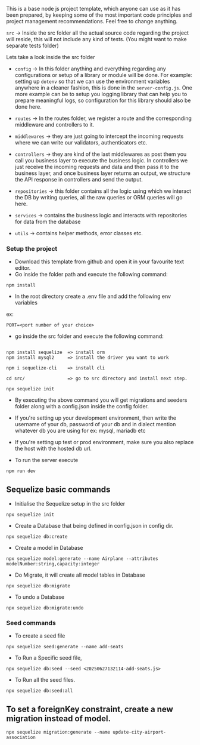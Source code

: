 This is a base node js project template, which anyone can use as it has been prepared, by keeping some of the most important code principles and project management recommendations. Feel free to change anything.

`src` -> Inside the src folder all the actual source code regarding the project will reside, this will not include any kind of tests. (You might want to make separate tests folder)

Lets take a look inside the src folder

- `config` -> In this folder anything and everything regarding any configurations or setup of a library or module will be done. For example: setting up `dotenv` so that we can use the environment variables anywhere in a cleaner fashion, this is done in the `server-config.js`. One more example can be to setup you logging library that can help you to prepare meaningful logs, so configuration for this library should also be done here.

- `routes` -> In the routes folder, we register a route and the corresponding middleware and controllers to it.

- `middlewares` -> they are just going to intercept the incoming requests where we can write our validators, authenticators etc.

- `controllers` -> they are kind of the last middlewares as post them you call you business layer to execute the business logic. In controllers we just receive the incoming requests and data and then pass it to the business layer, and once business layer returns an output, we structure the API response in controllers and send the output.

- `repositories` -> this folder contains all the logic using which we interact the DB by writing queries, all the raw queries or ORM queries will go here.

- `services` -> contains the business logic and interacts with repositories for data from the database

- `utils` -> contains helper methods, error classes etc.

### Setup the project

- Download this template from github and open it in your favourite text editor.
- Go inside the folder path and execute the following command:

```
npm install
```

- In the root directory create a .env file and add the following env variables

ex:

```
PORT=<port number of your choice>
```

- go inside the src folder and execute the following command:

```

npm install sequelize  => install orm
npm install mysql2     => install the driver you want to work

npm i sequelize-cli    => install cli

cd src/                => go to src directory and install next step.

npx sequelize init
```

- By executing the above command you will get migrations and seeders folder along with a config.json inside the config folder.

- If you're setting up your development environment, then write the username of your db, password of your db and in dialect mention whatever db you are using for ex: mysql, mariadb etc

- If you're setting up test or prod environment, make sure you also replace the host with the hosted db url.

- To run the server execute

```
npm run dev
```

## Sequelize basic commands

- Initialise the Sequelize setup in the src folder

```
npx sequelize init
```

- Create a Database that being defined in config.json in config dir.

```
npx sequelize db:create
```

- Create a model in Database

```
npx sequelize model:generate --name Airplane --attributes modelNumber:string,capacity:integer
```

- Do Migrate, it will create all model tables in Database

```
npx sequelize db:migrate
```

- To undo a Database

```
npx sequelize db:migrate:undo
```

### Seed commands

- To create a seed file

```
npx sequelize seed:generate --name add-seats
```

- To Run a Specific seed file, <file-name>

```
npx sequelize db:seed --seed <20250627132114-add-seats.js>
```

- To Run all the seed files.

```
npx sequelize db:seed:all
```

## To set a foreignKey constraint, create a new migration instead of model.

```
npx sequelize migration:generate --name update-city-airport-association
```
